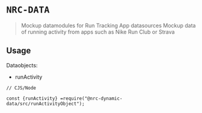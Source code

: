 # `NRC-DATA`

> Mockup datamodules for Run Tracking App datasources
Mockup data of running activity from apps such as Nike Run Club or Strava

## Usage

Dataobjects:

- runActivity

```
// CJS/Node

const {runActivity} =require("@nrc-dynamic-data/src/runActivityObject");

```